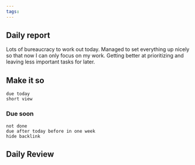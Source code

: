 ```yaml
---
tags:
---
```


## Daily report
Lots of bureaucracy to work out today. Managed to set everything up nicely so that now I can only focus on my work. Getting better at prioritizing and leaving less important tasks for later.
## Make it so
```tasks
due today
short view
```
### Due soon
```tasks
not done
due after today before in one week
hide backlink
```
## Daily Review

